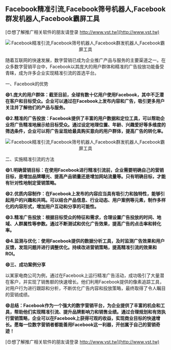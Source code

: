 ## **Facebook精准引流,Facebook筛号机器人,Facebook群发机器人,Facebook霸屏工具**

[😍想了解推广相关软件的朋友请登录 http://www.vst.tw](http://www.vst.tw)

 <center><img src="https://vst.tw/MP4/tuiguang/png/8.png" alt="Facebook精准引流,Facebook筛号机器人,Facebook群发机器人,Facebook霸屏工具"></center>

随着互联网的快速发展，数字营销已成为企业推广产品与服务的主要渠道之一。在众多数字营销平台中，Facebook以其庞大的用户群体和精准的广告投放功能备受青睐，成为许多企业实现精准引流的首选平台。

一、Facebook的优势

**😄1.庞大的用户群体：截至目前，全球有数十亿用户使用Facebook，其中不乏潜在客户和目标受众。企业可以通过在Facebook上发布内容和广告，吸引更多用户关注并了解他们的产品与服务。**

**😄2.精准的广告投放：Facebook提供了丰富的用户数据和定位工具，可以帮助企业将广告精准地展示给目标受众。通过设定地理位置、年龄、兴趣爱好等多维度的筛选条件，企业可以将广告呈现给最具购买意向的用户群体，提高广告的转化率。**

 <center><img src="https://vst.tw/MP4/tuiguang/png/1.png" alt="Facebook精准引流,Facebook筛号机器人,Facebook群发机器人,Facebook霸屏工具"></center>

二、实施精准引流的方法

**😄1.明确营销目标：在使用Facebook进行精准引流前，企业需要明确自己的营销目标，是增加品牌曝光、提高产品销量还是增加网站流量等。只有明确目标，才能有针对性地制定营销策略。**

**😄2.优质内容制作：在Facebook上发布的内容应当具有吸引力和独特性，能够引起用户的兴趣和共鸣。可以结合产品信息、行业动态、用户案例等元素，制作多样化的内容形式，增加用户互动和分享的可能性。**

**😄3.精准广告投放：根据目标受众的特征和需求，合理设置广告投放的时间、地域、人群属性等参数。通过不断测试和优化广告效果，提高广告的点击率和转化率。**

**😄4.监测与优化：使用Facebook提供的数据分析工具，及时监测广告效果和用户反馈，发现问题并进行调整优化。持续改进营销策略，提高精准引流的效果和ROI。**

**😄三、成功案例分享**

以某家电商公司为例，通过在Facebook上运行精准广告活动，成功吸引了大量潜在客户，并实现了销售额的快速增长。他们利用Facebook提供的像素追踪工具，对用户行为进行跟踪和分析，不断优化广告内容和投放策略，最终取得了令人瞩目的营销成绩。

**😄总结：Facebook作为一个强大的数字营销平台，为企业提供了丰富的机会和工具，帮助他们实现精准引流、提升品牌影响力和销售业绩。通过合理规划和有效执行营销策略，企业可以在Facebook上获得可观的收益，实现商业目标的快速增长。愿每一位数字营销者都能善用Facebook这一利器，开创属于自己的营销奇迹！**

[😍想了解推广相关软件的朋友请登录 http://www.vst.tw](http://www.vst.tw)



